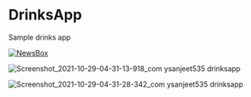 # DrinksApp
Sample drinks app

[![NewsBox](https://img.shields.io/badge/DrinksApp🌈-APK-black.svg?style=for-the-badge&logo=android)](https://github.com/sanjeet131/DrinksApp/releases/download/DrinksApp-v1.0.0/app-debug.apk)

![Screenshot_2021-10-29-04-31-13-918_com ysanjeet535 drinksapp](https://user-images.githubusercontent.com/87947328/139349463-cde95fd6-6536-4a06-8c12-f350617b046d.jpg)

![Screenshot_2021-10-29-04-31-28-342_com ysanjeet535 drinksapp](https://user-images.githubusercontent.com/87947328/139349647-3746f7bb-32e9-4890-bd80-21be1c22be98.jpg)
